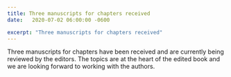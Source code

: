 ```yaml
---
title: Three manuscripts for chapters received
date:   2020-07-02 06:00:00 -0600

excerpt: "Three manuscripts for chapters received"
---
```


Three manuscripts for chapters have been received and are currently being reviewed by the editors.  The topics are at the heart of the edited book and we are looking forward to working with the authors.


